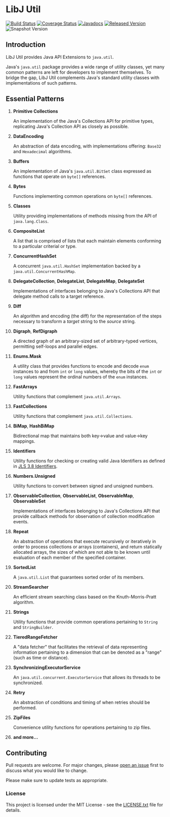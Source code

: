 # LibJ Util

[![Build Status](https://travis-ci.org/libj/util.svg?1)](https://travis-ci.org/libj/util)
[![Coverage Status](https://coveralls.io/repos/github/libj/util/badge.svg?1)](https://coveralls.io/github/libj/util)
[![Javadocs](https://www.javadoc.io/badge/org.libj/util.svg?1)](https://www.javadoc.io/doc/org.libj/util)
[![Released Version](https://img.shields.io/maven-central/v/org.libj/util.svg?1)](https://mvnrepository.com/artifact/org.libj/util)
![Snapshot Version](https://img.shields.io/nexus/s/org.libj/util?label=maven-snapshot&server=https%3A%2F%2Foss.sonatype.org)

## Introduction

LibJ Util provides Java API Extensions to `java.util`.

Java's `java.util` package provides a wide range of utility classes, yet many common patterns are left for developers to implement themselves. To bridge the gap, LibJ Util complements Java's standard utility classes with implementations of such patterns.

## Essential Patterns

1. **Primitive Collections**

    An implementation of the Java's Collections API for primitive types, replicating Java's Collection API as closely as possible.

1. **DataEncoding**

    An abstraction of data encoding, with implementations offering: `Base32` and `Hexadecimal` algorithms.

1. **Buffers**

    An implementation of Java's `java.util.BitSet` class expressed as functions that operate on `byte[]` references.

1. **Bytes**

    Functions implementing common operations on `byte[]` references.

1. **Classes**

    Utility providing implementations of methods missing from the API of `java.lang.Class`.

1. **CompositeList**

    A list that is comprised of lists that each maintain elements conforming to a particular criterial or type.

1. **ConcurrentHashSet**

    A concurrent `java.util.HashSet` implementation backed by a `java.util.ConcurrentHashMap`.

1. **DelegateCollection**, **DelegateList**, **DelegateMap**, **DelegateSet**

    Implementations of interfaces belonging to Java's Collections API that delegate method calls to a target reference.

1. **Diff**

    An algorithm and encoding (the diff) for the representation of the steps necessary to transform a _target_ string to the _source_ string.

1. **Digraph**, **RefDigraph**

    A directed graph of an arbitrary-sized set of arbitrary-typed vertices, permitting self-loops and parallel edges.

1. **Enums.Mask**

    A utility class that provides functions to encode and decode `enum` instances to and from `int` or `long` values, whereby the bits of the `int` or `long` values represent the ordinal numbers of the `enum` instances.

1. **FastArrays**

    Utility functions that complement `java.util.Arrays`.

1. **FastCollections**

    Utility functions that complement `java.util.Collections`.

1. **BiMap**, **HashBiMap**

    Bidirectional map that maintains both key-&gt;value and value-&gt;key mappings.

1.  **Identifiers**

    Utility functions for checking or creating valid Java Identifiers as defined in <a href="https://docs.oracle.com/javase/specs/jls/se7/html/jls-3.html#jls-3.8">JLS 3.8 Identifiers</a>.

1.  **Numbers.Unsigned**

    Utility functions to convert between signed and unsigned numbers.

1.  **ObservableCollection**, **ObservableList**, **ObservableMap**, **ObservableSet**

    Implementations of interfaces belonging to Java's Collections API that provide callback methods for observation of collection modification events.

1.  **Repeat**

    An abstraction of operations that execute recursively or iteratively in order to process collections or arrays (containers), and return statically allocated arrays, the sizes of which are not able to be known until evaluation of each member of the specified container.

1.  **SortedList**

    A `java.util.List` that guarantees sorted order of its members.

1.  **StreamSearcher**

    An efficient stream searching class based on the Knuth-Morris-Pratt algorithm.

1.  **Strings**

    Utility functions that provide common operations pertaining to `String` and `StringBuilder`.

1.  **TieredRangeFetcher**

    A "data fetcher" that facilitates the retrieval of data representing information pertaining to a dimension that can be denoted as a "range" (such as time or distance).

1.  **SynchronizingExecutorService**

    An `java.util.concurrent.ExecutorService` that allows its threads to be synchronized.

1.  **Retry**

    An abstraction of conditions and timing of when retries should be performed.

1.  **ZipFiles**

    Convenience utility functions for operations pertaining to zip files.

1.  **and more...**

## Contributing

Pull requests are welcome. For major changes, please [open an issue](../../issues) first to discuss what you would like to change.

Please make sure to update tests as appropriate.

### License

This project is licensed under the MIT License - see the [LICENSE.txt](LICENSE.txt) file for details.